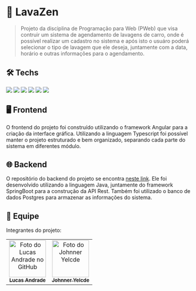 # 🚗 LavaZen

> Projeto da disciplina de Programação para Web (PWeb) que visa contruir um sistema de agendamento de lavagens de carro, onde é possível realizar um cadastro no sistema e após isto o usuáro poderá selecionar o tipo de lavagem que ele deseja, juntamente com a data, horário e outras informações para o agendamento.

## 🛠️ Techs

<div>
  <img src="https://img.shields.io/badge/Angular-DD0031?style=for-the-badge&logo=angular&logoColor=white" />
  <img src="https://img.shields.io/badge/TypeScript-007ACC?style=for-the-badge&logo=typescript&logoColor=white" />
  <img src="https://img.shields.io/badge/Firebase-F29D0C?style=for-the-badge&logo=firebase&logoColor=white" />
  <img src="https://img.shields.io/badge/Java-ED8B00?style=for-the-badge&logo=java&logoColor=white" />
  <img src="https://img.shields.io/badge/Spring-6DB33F?style=for-the-badge&logo=spring&logoColor=white" />
  <img src="https://img.shields.io/badge/PostgreSQL-316192?style=for-the-badge&logo=postgresql&logoColor=white" />
</div>

## 🖥️ Frontend

O frontend do projeto foi construído utilizando o framework Angular para a criação da interface gráfica. Utilizando a linguagem Typescript foi possível manter o projeto estruturado e bem organizado, separando cada parte do sistema em diferentes módulo.

## 🌐 Backend

O repositório do backend do projeto se encontra [neste link](https://github.com/LucasAndrade912/lavazen-backend). Ele foi desenvolvido utilizando a linguagem Java, juntamente do framework SpringBoot para a construção da API Rest. Também foi utilizado o banco de dados Postgres para armazenar as informações do sistema.

## 🤝 Equipe

Integrantes do projeto:

<table>
  <tr>
    <td align="center">
      <a href="#" title="defina o título do link">
        <img src="https://github.com/LucasAndrade912.png" width="100px;" alt="Foto do Lucas Andrade no GitHub"/><br>
        <sub>
          <b>Lucas Andrade</b>
        </sub>
      </a>
    </td>
    <td align="center">
      <a href="#" title="defina o título do link">
        <img src="https://github.com/Yelcde.png" width="100px;" alt="Foto do Johnner Yelcde"/><br>
        <sub>
          <b>Johnner Yelcde</b>
        </sub>
      </a>
    </td>
  </tr>
</table>
